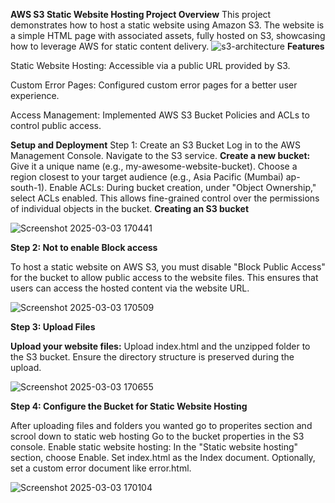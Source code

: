 **AWS S3 Static Website Hosting Project Overview**
This project demonstrates how to host a static website using Amazon S3. The website is a simple HTML page with associated assets, fully hosted on S3, showcasing how to leverage AWS for static content delivery.
![s3-architecture](https://github.com/user-attachments/assets/ac866ea6-6ef6-4a66-a6ee-e3a7d9b513f0)
**Features**

Static Website Hosting: Accessible via a public URL provided by S3.

Custom Error Pages: Configured custom error pages for a better user experience.

Access Management: Implemented AWS S3 Bucket Policies and ACLs to control public access.

**Setup and Deployment**
Step 1: Create an S3 Bucket
Log in to the AWS Management Console.
Navigate to the S3 service.
**Create a new bucket:** 
Give it a unique name (e.g., my-awesome-website-bucket).
Choose a region closest to your target audience (e.g., Asia Pacific (Mumbai) ap-south-1).
Enable ACLs:
During bucket creation, under "Object Ownership," select ACLs enabled.
This allows fine-grained control over the permissions of individual objects in the bucket.
**Creating an S3 bucket**

![Screenshot 2025-03-03 170441](https://github.com/user-attachments/assets/c883bcb4-cfc4-46ad-b37f-20e533c2015d)

**Step 2: Not to enable Block access**

To host a static website on AWS S3, you must disable "Block Public Access" for the bucket to allow public access to the website files. This ensures that users can access the hosted content via the website URL.

![Screenshot 2025-03-03 170509](https://github.com/user-attachments/assets/d1aa2bd5-3e17-4169-9681-3256b4ddc6f5)


**Step 3: Upload Files**

**Upload your website files:**
Upload index.html and the unzipped folder to the S3 bucket.
Ensure the directory structure is preserved during the upload.

![Screenshot 2025-03-03 170655](https://github.com/user-attachments/assets/94e32698-b205-4b9d-b070-195a35f5bd60)

**Step 4: Configure the Bucket for Static Website Hosting**

After  uploading files and folders you wanted go to properites section and scrool down to static web hosting
Go to the bucket properties in the S3 console.
Enable static website hosting:
In the "Static website hosting" section, choose Enable.
Set index.html as the Index document.
Optionally, set a custom error document like error.html.

![Screenshot 2025-03-03 170104](https://github.com/user-attachments/assets/196fd832-287a-47dd-b1da-f809ead07229)










